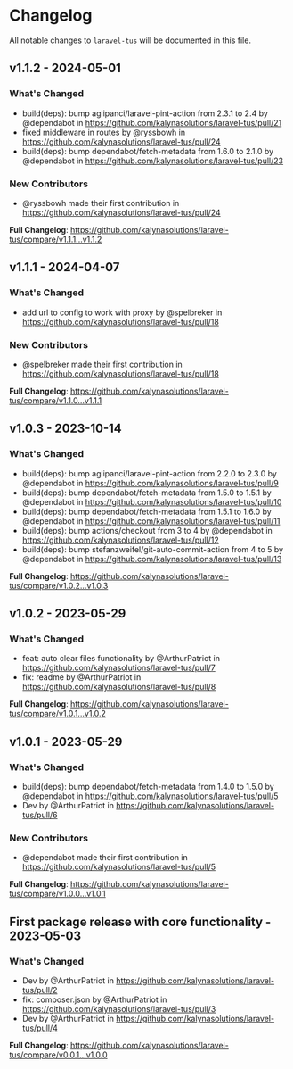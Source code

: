 # Changelog

All notable changes to `laravel-tus` will be documented in this file.

## v1.1.2 - 2024-05-01

### What's Changed

* build(deps): bump aglipanci/laravel-pint-action from 2.3.1 to 2.4 by @dependabot in https://github.com/kalynasolutions/laravel-tus/pull/21
* fixed middleware in routes by @ryssbowh in https://github.com/kalynasolutions/laravel-tus/pull/24
* build(deps): bump dependabot/fetch-metadata from 1.6.0 to 2.1.0 by @dependabot in https://github.com/kalynasolutions/laravel-tus/pull/23

### New Contributors

* @ryssbowh made their first contribution in https://github.com/kalynasolutions/laravel-tus/pull/24

**Full Changelog**: https://github.com/kalynasolutions/laravel-tus/compare/v1.1.1...v1.1.2

## v1.1.1 - 2024-04-07

### What's Changed

* add url to config to work with proxy by @spelbreker in https://github.com/kalynasolutions/laravel-tus/pull/18

### New Contributors

* @spelbreker made their first contribution in https://github.com/kalynasolutions/laravel-tus/pull/18

**Full Changelog**: https://github.com/kalynasolutions/laravel-tus/compare/v1.1.0...v1.1.1

## v1.0.3 - 2023-10-14

### What's Changed

- build(deps): bump aglipanci/laravel-pint-action from 2.2.0 to 2.3.0 by @dependabot in https://github.com/kalynasolutions/laravel-tus/pull/9
- build(deps): bump dependabot/fetch-metadata from 1.5.0 to 1.5.1 by @dependabot in https://github.com/kalynasolutions/laravel-tus/pull/10
- build(deps): bump dependabot/fetch-metadata from 1.5.1 to 1.6.0 by @dependabot in https://github.com/kalynasolutions/laravel-tus/pull/11
- build(deps): bump actions/checkout from 3 to 4 by @dependabot in https://github.com/kalynasolutions/laravel-tus/pull/12
- build(deps): bump stefanzweifel/git-auto-commit-action from 4 to 5 by @dependabot in https://github.com/kalynasolutions/laravel-tus/pull/13

**Full Changelog**: https://github.com/kalynasolutions/laravel-tus/compare/v1.0.2...v1.0.3

## v1.0.2 - 2023-05-29

### What's Changed

- feat: auto clear files functionality by @ArthurPatriot in https://github.com/kalynasolutions/laravel-tus/pull/7
- fix: readme by @ArthurPatriot in https://github.com/kalynasolutions/laravel-tus/pull/8

**Full Changelog**: https://github.com/kalynasolutions/laravel-tus/compare/v1.0.1...v1.0.2

## v1.0.1 - 2023-05-29

### What's Changed

- build(deps): bump dependabot/fetch-metadata from 1.4.0 to 1.5.0 by @dependabot in https://github.com/kalynasolutions/laravel-tus/pull/5
- Dev by @ArthurPatriot in https://github.com/kalynasolutions/laravel-tus/pull/6

### New Contributors

- @dependabot made their first contribution in https://github.com/kalynasolutions/laravel-tus/pull/5

**Full Changelog**: https://github.com/kalynasolutions/laravel-tus/compare/v1.0.0...v1.0.1

## First package release with core functionality - 2023-05-03

### What's Changed

- Dev by @ArthurPatriot in https://github.com/kalynasolutions/laravel-tus/pull/2
- fix: composer.json by @ArthurPatriot in https://github.com/kalynasolutions/laravel-tus/pull/3
- Dev by @ArthurPatriot in https://github.com/kalynasolutions/laravel-tus/pull/4

**Full Changelog**: https://github.com/kalynasolutions/laravel-tus/compare/v0.0.1...v1.0.0
